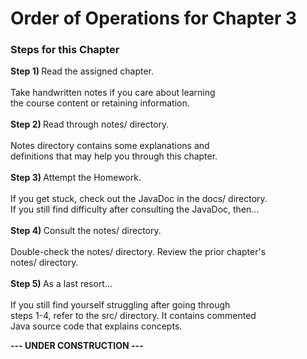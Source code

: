 
# Order of Operations for Chapter 3 <br>

<h3>Steps for this Chapter</h3>
<p><b>Step 1) </b>Read the assigned chapter. <br>
<br>
Take handwritten notes if you care about learning <br>
the course content or retaining information. <br>
<br>
<b>Step 2) </b>Read through notes/ directory. <br>
<br>
Notes directory contains some explanations and <br>
definitions that may help you through this chapter. <br>
<br>
<b>Step 3) </b>Attempt the Homework. <br>
<br>
If you get stuck, check out the JavaDoc in the docs/ directory. <br> 
If you still find difficulty after consulting the JavaDoc, then...<br>
<br>
<b>Step 4) </b>Consult the notes/ directory. <br>
<br>
Double-check the notes/ directory. Review the prior chapter's <br>
notes/ directory. <br>
<br>
<b>Step 5) </b>As a last resort... <br>
<br>
If you still find yourself struggling after going through<br>
steps 1-4, refer to the src/ directory. It contains commented<br>
Java source code that explains concepts.<br>

<strong> ---  UNDER CONSTRUCTION   --- </strong>

